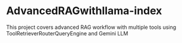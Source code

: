# AdvancedRAGwithllama-index
This project covers advanced RAG workflow with multiple tools using ToolRetrieverRouterQueryEngine and Gemini LLM
